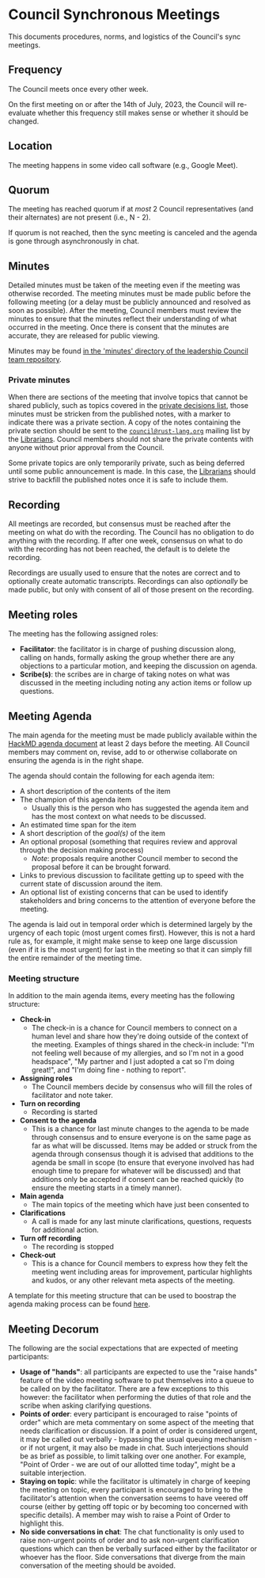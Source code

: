 # Council Synchronous Meetings

This documents procedures, norms, and logistics of the Council's sync meetings.

## Frequency

The Council meets once every other week.

On the first meeting on or after the 14th of July, 2023, the Council will re-evaluate whether this frequency still makes sense or whether it should be changed.

## Location

The meeting happens in some video call software (e.g., Google Meet).

## Quorum

The meeting has reached quorum if at *most* 2 Council representatives (and their alternates) are not present (i.e., N - 2).

If quorum is not reached, then the sync meeting is canceled and the agenda is gone through asynchronously in chat.

## Minutes

Detailed minutes must be taken of the meeting even if the meeting was otherwise recorded. The meeting minutes must be made public before the following meeting (or a delay must be publicly announced and resolved as soon as possible). After the meeting, Council members must review the minutes to ensure that the minutes reflect their understanding of what occurred in the meeting. Once there is consent that the minutes are accurate, they are released for public viewing.

Minutes may be found [in the 'minutes' directory of the leadership Council team repository](../minutes).

### Private minutes

When there are sections of the meeting that involve topics that cannot be shared publicly,
such as topics covered in the [private decisions list],
those minutes must be stricken from the published notes, with a marker to indicate there was a private section.
A copy of the notes containing the private section should be sent to the [`council@rust-lang.org`](mailto:council@rust-lang.org) mailing list by the [Librarians].
Council members should not share the private contents with anyone without prior approval from the Council.

Some private topics are only temporarily private, such as being deferred until some public announcement is made.
In this case, the [Librarians] should strive to backfill the published notes once it is safe to include them.

[private decisions list]: https://forge.rust-lang.org/governance/council.html#decisions-that-the-council-must-necessarily-make-privately
[Librarians]: ../committees/librarians.md

## Recording

All meetings are recorded, but consensus must be reached after the meeting on what do with the recording. The Council has no obligation to do anything with the recording. If after one week, consensus on what to do with the recording has not been reached, the default is to delete the recording. 

Recordings are usually used to ensure that the notes are correct and to optionally create automatic transcripts. Recordings can also *optionally* be made public, but only with consent of all of those present on the recording.

## Meeting roles

The meeting has the following assigned roles:

- **Facilitator**: the facilitator is in charge of pushing discussion along, calling on hands, formally asking the group whether there are any objections to a particular motion, and keeping the discussion on agenda.
- **Scribe(s)**: the scribes are in charge of taking notes on what was discussed in the meeting including noting any action items or follow up questions.

## Meeting Agenda

The main agenda for the meeting must be made publicly available within the [HackMD agenda document][agenda] at least 2 days before the meeting. All Council members may comment on, revise, add to or otherwise collaborate on ensuring the agenda is in the right shape.

The agenda should contain the following for each agenda item:

- A short description of the contents of the item
- The champion of this agenda item
  - Usually this is the person who has suggested the agenda item and has the most context on what needs to be discussed.
- An estimated time span for the item
- A short description of the *goal(s)* of the item
- An optional proposal (something that requires review and approval through the decision making process)
  - *Note*: proposals require another Council member to second the proposal before it can be brought forward.
- Links to previous discussion to facilitate getting up to speed with the current state of discussion around the item.
- An optional list of existing concerns that can be used to identify stakeholders and bring concerns to the attention of everyone before the meeting.

The agenda is laid out in temporal order which is determined largely by the urgency of each topic (most urgent comes first). However, this is not a hard rule as, for example, it might make sense to keep one large discussion (even if it is the most urgent) for last in the meeting so that it can simply fill the entire remainder of the meeting time.

[agenda]: https://hackmd.io/@rust-leadership-council/Byl1TfOO2

### Meeting structure

In addition to the main agenda items, every meeting has the following structure:

- **Check-in**
  - The check-in is a chance for Council members to connect on a human level and share how they're doing outside of the context of the meeting. Examples of things shared in the check-in include: "I'm not feeling well because of my allergies, and so I'm not in a good headspace", "My partner and I just adopted a cat so I'm doing great!", and "I'm doing fine - nothing to report".
- **Assigning roles**
  - The Council members decide by consensus who will fill the roles of facilitator and note taker.
- **Turn on recording**
  - Recording is started
- **Consent to the agenda**
  - This is a chance for last minute changes to the agenda to be made through consensus and to ensure everyone is on the same page as far as what will be discussed. Items may be added or struck from the agenda through consensus though it is advised that additions to the agenda be small in scope (to ensure that everyone involved has had enough time to prepare for whatever will be discussed) and that additions only be accepted if consent can be reached quickly (to ensure the meeting starts in a timely manner).
- **Main agenda**
  - The main topics of the meeting which have just been consented to
- **Clarifications**
  - A call is made for any last minute clarifications, questions, requests for additional action.
- **Turn off recording**
  - The recording is stopped
- **Check-out**
  - This is a chance for Council members to express how they felt the meeting went including areas for improvement, particular highlights and kudos, or any other relevant meta aspects of the meeting.

A template for this meeting structure that can be used to boostrap the agenda making process can be found [here](../templates/sync-meeting-agenda.md).

## Meeting Decorum 

The following are the social expectations that are expected of meeting participants:

- **Usage of "hands"**: all participants are expected to use the "raise hands" feature of the video meeting software to put themselves into a queue to be called on by the facilitator. There are a few exceptions to this however: the facilitator when performing the duties of that role and the scribe when asking clarifying questions.
- **Points of order**: every participant is encouraged to raise "points of order"  which are meta commentary on some aspect of the meeting that needs clarification or discussion. If a point of order is considered urgent, it may be called out verbally - bypassing the usual queuing mechanism - or if not urgent, it may also be made in chat. Such interjections should be as brief as possible, to limit talking over one another. For example, "Point of Order - we are out of our allotted time today", might be a suitable interjection.
- **Staying on topic**: while the facilitator is ultimately in charge of keeping the meeting on topic, every participant is encouraged to bring to the facilitator's attention when the conversation seems to have veered off course (either by getting off topic or by becoming too concerned with specific details). A member may wish to raise a Point of Order to highlight this.
- **No side conversations in chat**: The chat functionality is only used to raise non-urgent points of order and to ask non-urgent clarification questions which can then be verbally surfaced either by the facilitator or whoever has the floor. Side conversations that diverge from the main conversation of the meeting should be avoided.
